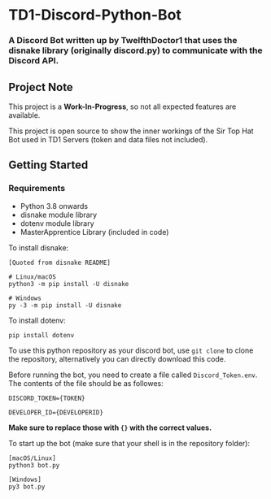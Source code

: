 # TD1-Discord-Python-Bot

### A Discord Bot written up by TwelfthDoctor1 that uses the disnake library (originally discord.py) to communicate with the Discord API.

## Project Note

This project is a **Work-In-Progress**, so not all expected features are available.

This project is open source to show the inner workings of the Sir Top Hat Bot used in TD1 Servers (token and data files not included).

## Getting Started

### Requirements

[comment]: <> (May plan on using a Command script to automate installation process.)

- Python 3.8 onwards
- disnake module library
- dotenv module library
- MasterApprentice Library (included in code)

To install disnake:

```commandline
[Quoted from disnake README]

# Linux/macOS
python3 -m pip install -U disnake

# Windows
py -3 -m pip install -U disnake
```

To install dotenv:
```commandline
pip install dotenv
```

To use this python repository as your discord bot, use `git clone` to clone the repository, alternatively you can directly download this code.

Before running the bot, you need to create a file called `Discord_Token.env`. The contents of the file should be as followes:

```commandline
DISCORD_TOKEN={TOKEN}

DEVELOPER_ID={DEVELOPERID}
```

**Make sure to replace those with `{}` with the correct values.**

To start up the bot (make sure that your shell is in the repository folder):
```commandline
[macOS/Linux]
python3 bot.py

[Windows]
py3 bot.py
```
